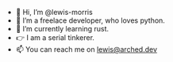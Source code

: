 - 👋 Hi, I’m @lewis-morris
- 👀 I’m a freelace developer, who loves python.
- 🌱 I’m currently learning rust.
- 👉 I am a serial tinkerer.
- 📫 You can reach me on lewis@arched.dev

<!---
lewis-morris/lewis-morris is a ✨ special ✨ repository because its `README.md` (this file) appears on your GitHub profile.
You can click the Preview link to take a look at your changes.
--->
